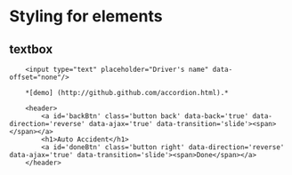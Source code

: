 Styling for elements
================================

textbox
--------------------------------

		<input type="text" placeholder="Driver's name" data-offset="none"/>
		
		*[demo] (http://github.github.com/accordion.html).*  
		
		<header>
	        <a id='backBtn' class='button back' data-back='true' data-direction='reverse' data-ajax='true' data-transition='slide'><span></span></a>
			<h1>Auto Accident</h1>
			<a id='doneBtn' class='button right' data-direction='reverse' data-ajax='true' data-transition='slide'><span>Done</span></a>
		</header>